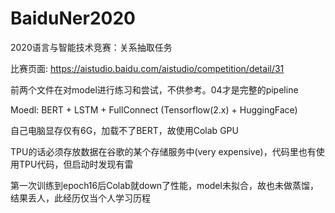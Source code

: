 # BaiduNer2020
2020语言与智能技术竞赛：关系抽取任务

比赛页面: https://aistudio.baidu.com/aistudio/competition/detail/31

前两个文件在对model进行练习和尝试，不供参考。04才是完整的pipeline

Moedl: BERT + LSTM + FullConnect (Tensorflow(2.x) + HuggingFace) 

自己电脑显存仅有6G，加载不了BERT，故使用Colab GPU

TPU的话必须存放数据在谷歌的某个存储服务中(very expensive)，代码里也有使用TPU代码，但启动时发现有雷

第一次训练到epoch16后Colab就down了性能，model未拟合，故也未做蒸馏，结果丢人，此经历仅当个人学习历程
